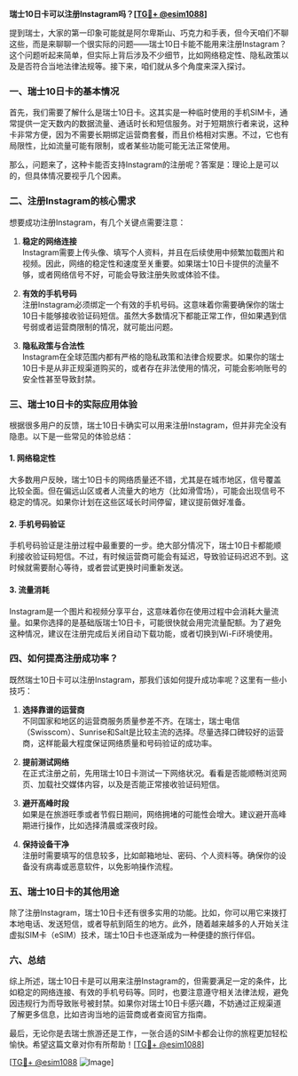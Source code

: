 **瑞士10日卡可以注册Instagram吗？[[TG💪+ @esim1088](https://t.me/s/esim1088)]**

提到瑞士，大家的第一印象可能就是阿尔卑斯山、巧克力和手表，但今天咱们不聊这些，而是来聊聊一个很实际的问题——瑞士10日卡能不能用来注册Instagram？这个问题听起来简单，但实际上背后涉及不少细节，比如网络稳定性、隐私政策以及是否符合当地法律法规等。接下来，咱们就从多个角度来深入探讨。

### 一、瑞士10日卡的基本情况

首先，我们需要了解什么是瑞士10日卡。这其实是一种临时使用的手机SIM卡，通常提供一定天数内的数据流量、通话时长和短信服务。对于短期旅行者来说，这种卡非常方便，因为不需要长期绑定运营商套餐，而且价格相对实惠。不过，它也有局限性，比如流量可能有限制，或者某些功能可能无法正常使用。

那么，问题来了，这种卡能否支持Instagram的注册呢？答案是：理论上是可以的，但具体情况要视乎几个因素。

### 二、注册Instagram的核心需求

想要成功注册Instagram，有几个关键点需要注意：

1. **稳定的网络连接**  
   Instagram需要上传头像、填写个人资料，并且在后续使用中频繁加载图片和视频。因此，网络的稳定性和速度至关重要。如果瑞士10日卡提供的流量不够，或者网络信号不好，可能会导致注册失败或体验不佳。

2. **有效的手机号码**  
   注册Instagram必须绑定一个有效的手机号码。这意味着你需要确保你的瑞士10日卡能够接收验证码短信。虽然大多数情况下都能正常工作，但如果遇到信号弱或者运营商限制的情况，就可能出问题。

3. **隐私政策与合法性**  
   Instagram在全球范围内都有严格的隐私政策和法律合规要求。如果你的瑞士10日卡是从非正规渠道购买的，或者存在非法使用的情况，可能会影响账号的安全性甚至导致封禁。

### 三、瑞士10日卡的实际应用体验

根据很多用户的反馈，瑞士10日卡确实可以用来注册Instagram，但并非完全没有隐患。以下是一些常见的体验总结：

#### 1. 网络稳定性
大多数用户反映，瑞士10日卡的网络质量还不错，尤其是在城市地区，信号覆盖比较全面。但在偏远山区或者人流量大的地方（比如滑雪场），可能会出现信号不稳定的情况。如果你计划在这些区域长时间停留，建议提前做好准备。

#### 2. 手机号码验证
手机号码验证是注册过程中最重要的一步。绝大部分情况下，瑞士10日卡都能顺利接收验证码短信。不过，有时候运营商可能会有延迟，导致验证码迟迟不到。这时候就需要耐心等待，或者尝试更换时间重新发送。

#### 3. 流量消耗
Instagram是一个图片和视频分享平台，这意味着你在使用过程中会消耗大量流量。如果你选择的是基础版瑞士10日卡，可能很快就会用完流量配额。为了避免这种情况，建议在注册完成后关闭自动下载功能，或者切换到Wi-Fi环境使用。

### 四、如何提高注册成功率？

既然瑞士10日卡可以注册Instagram，那我们该如何提升成功率呢？这里有一些小技巧：

1. **选择靠谱的运营商**  
   不同国家和地区的运营商服务质量参差不齐。在瑞士，瑞士电信（Swisscom）、Sunrise和Salt是比较主流的选择。尽量选择口碑较好的运营商，这样能最大程度保证网络质量和号码验证的成功率。

2. **提前测试网络**  
   在正式注册之前，先用瑞士10日卡测试一下网络状况。看看是否能顺畅浏览网页、加载社交媒体内容，以及是否能正常接收验证码短信。

3. **避开高峰时段**  
   如果是在旅游旺季或者节假日期间，网络拥堵的可能性会增大。建议避开高峰期进行操作，比如选择清晨或深夜时段。

4. **保持设备干净**  
   注册时需要填写的信息较多，比如邮箱地址、密码、个人资料等。确保你的设备没有病毒或恶意软件，以免影响操作流程。

### 五、瑞士10日卡的其他用途

除了注册Instagram，瑞士10日卡还有很多实用的功能。比如，你可以用它来拨打本地电话、发送短信，或者导航到陌生的地方。此外，随着越来越多的人开始关注虚拟SIM卡（eSIM）技术，瑞士10日卡也逐渐成为一种便捷的旅行伴侣。

### 六、总结

综上所述，瑞士10日卡是可以用来注册Instagram的，但需要满足一定的条件，比如稳定的网络连接、有效的手机号码等。同时，也要注意遵守相关法律法规，避免因违规行为而导致账号被封禁。如果你对瑞士10日卡感兴趣，不妨通过正规渠道了解更多信息，比如咨询当地的运营商或者查阅官方指南。

最后，无论你是去瑞士旅游还是工作，一张合适的SIM卡都会让你的旅程更加轻松愉快。希望这篇文章对你有所帮助！[[TG💪+ @esim1088](https://t.me/s/esim1088)]

[[TG💪+ @esim1088](https://t.me/s/esim1088) ![Image](https://i.postimg.cc/4NQfJmqS/Snipaste-2025-05-13-00-14-12.png)]